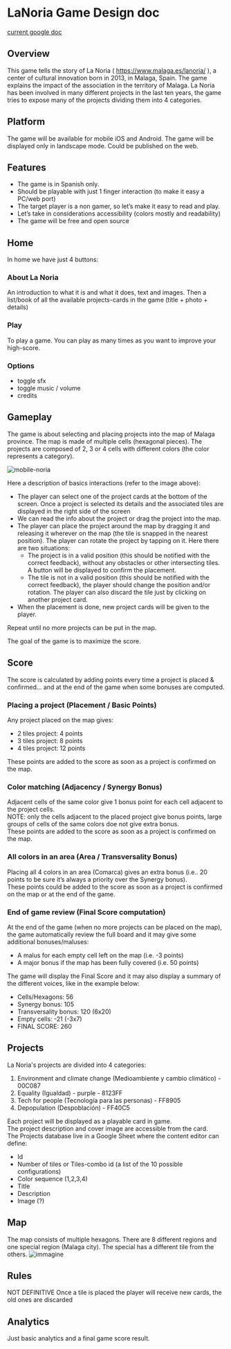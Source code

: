 # LaNoria Game Design doc

[current google doc](https://docs.google.com/document/d/1SPc61o-s_OPw4w89VVaIKAdP1lstlgJqu2hLmYhbrAM/edit#)

## Overview

This game tells the story of La Noria ( https://www.malaga.es/lanoria/ ), a center of cultural innovation born in 2013, in Malaga, Spain. The game explains the impact of the association in the territory of Malaga. La Noria has been involved in many different projects in the last ten years, the game tries to expose many of the projects dividing them into 4 categories.

## Platform

The game will be available for mobile iOS and Android. The game will be displayed only in landscape mode. Could be published on the web.

## Features

- The game is in Spanish only.
- Should be playable with just 1 finger interaction (to make it easy a PC/web port)
- The target player is a non gamer, so let’s make it easy to read and play.
- Let’s take in considerations accessibility (colors mostly and readability)
- The game will be free and open source

## Home

In home we have just 4 buttons:

### About La Noria
An introduction to what it is and what it does, text and images.
Then a list/book of all the available projects-cards in the game (title + photo + details)

### Play
To play a game. You can play as many times as you want to improve your high-score.

### Options

- toggle sfx
- toggle music / volume
- credits

## Gameplay

The game is about selecting and placing projects into the map of Malaga province. The map is made of multiple cells (hexagonal pieces). The projects are composed of 2, 3 or 4 cells with different colors (the color represents a category).

![mobile-noria](https://user-images.githubusercontent.com/45659694/210342035-7995898b-dea7-46d1-b9fc-e47b2d97d4bf.png)

Here a description of basics interactions (refer to the image above):

- The player can select one of the project cards at the bottom of the screen. Once a project is selected its details and the associated tiles are displayed in the right side of the screen
- We can read the info about the project or drag the project into the map.
- The player can place the project around the map by dragging it and releasing it wherever on the map (the tile is snapped in the nearest position). The player can rotate the project by tapping on it. Here there are two situations:
  - The project is in a valid position (this should be notified with the correct feedback), without any obstacles or other intersecting tiles. A button will be displayed to confirm the placement.
  - The tile is not in a valid position (this should be notified with the correct feedback), the player should change the position and/or rotation. The player can also discard the tile just by clicking on another project card.
- When the placement is done, new project cards will be given to the player.

Repeat until no more projects can be put in the map.

The goal of the game is to maximize the score.


## Score

The score is calculated by adding points every time a project is placed & confirmed… and at the end of the game when some bonuses are computed.

### Placing a project (Placement / Basic Points)
Any project placed on the map gives:

- 2 tiles project: 4 points
- 3 tiles project: 8 points
- 4 tiles project: 12 points

These points are added to the score as soon as a project is confirmed on the map.

### Color matching (Adjacency / Synergy Bonus)
Adjacent cells of the same color give 1 bonus point for each cell adjacent to the project cells.  
NOTE: only the cells adjacent to the placed project give bonus points, large groups of cells of the same colors doe not give extra bonus.  
These points are added to the score as soon as a project is confirmed on the map.

### All colors in an area (Area / Transversality Bonus)
Placing all 4 colors in an area (Comarca) gives an extra bonus (i.e.. 20 points to be sure it’s always a priority over the Synergy bonus).  
These points could be added to the score as soon as a project is confirmed on the map or at the end of the game.

### End of game review (Final Score computation)
At the end of the game (when no more projects can be placed on the map), the game automatically review the full board and it may give some additional bonuses/maluses:

- A malus for each empty cell left on the map (i.e. -3 points)
- A major bonus if the map has been fully covered (i.e. 50 points)

The game will display the Final Score and it may also display a summary of the different voices, like in the example below:

- Cells/Hexagons: 56
- Synergy bonus: 105
- Transversality bonus: 120 (6x20)
- Empty cells: -21 (-3x7)
- FINAL SCORE: 260

## Projects

La Noria's projects are divided into 4 categories:

1. Environment and climate change (Medioambiente y cambio climático) - 00C087
2. Equality (Igualdad) - purple - 8123FF
3. Tech for people (Tecnología para las personas) - FF8905
4. Depopulation (Despoblación) - FF40C5

Each project will be displayed as a playable card in game.  
The project description and cover image are accessible from the card.  
The Projects database live in a Google Sheet where the content editor can define:

- Id
- Number of tiles or Tiles-combo id (a list of the 10 possible configurations)
- Color sequence (1,2,3,4)
- Title
- Description
- Image (?)

## Map

The map consists of multiple hexagons. There are 8 different regions and one special region (Malaga city). The special has a different tile from the others.
![immagine](https://user-images.githubusercontent.com/45659694/210346090-bdbedde2-f875-42dd-8f5b-10b2e9c2c304.png)

## Rules
NOT DEFINITIVE
Once a tile is placed the player will receive new cards, the old ones are discarded

## Analytics
Just basic analytics and a final game score result.

